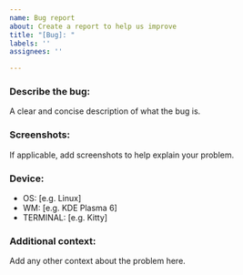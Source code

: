 ```yaml
---
name: Bug report
about: Create a report to help us improve
title: "[Bug]: "
labels: ''
assignees: ''

---
```


### Describe the bug:
A clear and concise description of what the bug is.

### Screenshots:
If applicable, add screenshots to help explain your problem.

### Device:
 - OS: [e.g. Linux]
 - WM: [e.g. KDE Plasma 6]
 - TERMINAL: [e.g. Kitty]

### Additional context:
Add any other context about the problem here.
